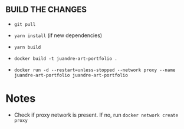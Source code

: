 ## BUILD THE CHANGES

- `git pull`
- `yarn install` (if new dependencies)
- `yarn build`

- `docker build -t juandre-art-portfolio .`
- `docker run -d --restart=unless-stopped --network proxy --name juandre-art-portfolio juandre-art-portfolio`

# Notes

- Check if proxy network is present. If no, run `docker network create proxy`
